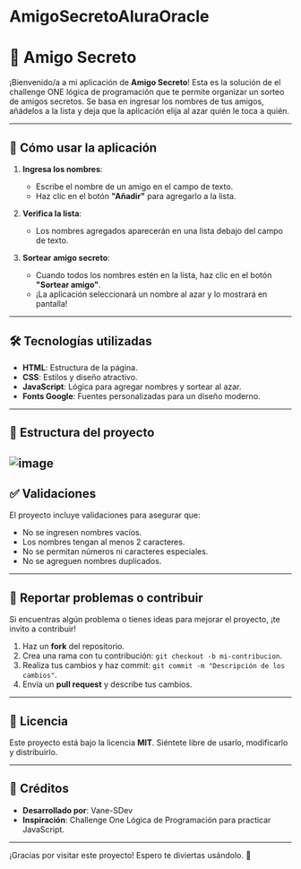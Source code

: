 # AmigoSecretoAluraOracle
# 🎁 Amigo Secreto

¡Bienvenido/a a mi aplicación de **Amigo Secreto**! Esta es la solución de el challenge ONE lógica de programación que te permite organizar un sorteo de amigos secretos. Se basa en ingresar los nombres de tus amigos, añádelos a la lista y deja que la aplicación elija al azar quién le toca a quién. 

---

## 🚀 Cómo usar la aplicación

1. **Ingresa los nombres**:
   - Escribe el nombre de un amigo en el campo de texto.
   - Haz clic en el botón **"Añadir"** para agregarlo a la lista.

2. **Verifica la lista**:
   - Los nombres agregados aparecerán en una lista debajo del campo de texto.

3. **Sortear amigo secreto**:
   - Cuando todos los nombres estén en la lista, haz clic en el botón **"Sortear amigo"**.
   - ¡La aplicación seleccionará un nombre al azar y lo mostrará en pantalla!

---

## 🛠️ Tecnologías utilizadas

- **HTML**: Estructura de la página.
- **CSS**: Estilos y diseño atractivo.
- **JavaScript**: Lógica para agregar nombres y sortear al azar.
- **Fonts Google**: Fuentes personalizadas para un diseño moderno.

---

## 📂 Estructura del proyecto

![image](https://github.com/user-attachments/assets/5286a2a4-5d8f-416f-809e-8d668fd2d720)
---

## ✅ Validaciones

El proyecto incluye validaciones para asegurar que:
- No se ingresen nombres vacíos.
- Los nombres tengan al menos 2 caracteres.
- No se permitan números ni caracteres especiales.
- No se agreguen nombres duplicados.

---

## 🐛 Reportar problemas o contribuir

Si encuentras algún problema o tienes ideas para mejorar el proyecto, ¡te invito a contribuir!

1. Haz un **fork** del repositorio.
2. Crea una rama con tu contribución: `git checkout -b mi-contribucion`.
3. Realiza tus cambios y haz commit: `git commit -m "Descripción de los cambios"`.
4. Envía un **pull request** y describe tus cambios.

---

## 📄 Licencia

Este proyecto está bajo la licencia **MIT**. Siéntete libre de usarlo, modificarlo y distribuirlo.

---

## 🙌 Créditos

- **Desarrollado por**: Vane-SDev
- **Inspiración**: Challenge One Lógica de Programación para practicar JavaScript.

---

¡Gracias por visitar este proyecto! Espero te diviertas usándolo. 🎉
